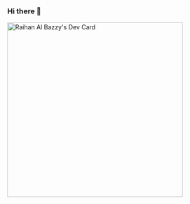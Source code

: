 ### Hi there 👋


<!--
**excalibur995/excalibur995** is a ✨ _special_ ✨ repository because its `README.md` (this file) appears on your GitHub profile.

Here are some ideas to get you started:

- 🔭 I’m currently working on ...
- 🌱 I’m currently learning ...
- 👯 I’m looking to collaborate on ...
- 🤔 I’m looking for help with ...
- 💬 Ask me about ...
- 📫 How to reach me: ...
- 😄 Pronouns: ...
- ⚡ Fun fact: ...
-->


<a href="https://app.daily.dev/excalibur995"><img src="https://api.daily.dev/devcards/c603d9b88a194d70b10c6f5b3a9da002.png?r=qis" width="400" alt="Raihan Al Bazzy's Dev Card"/></a>
